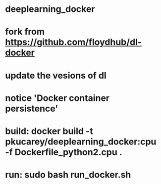# deeplearning_docker
# fork from https://github.com/floydhub/dl-docker
# update the vesions of dl
# notice 'Docker container persistence'
# build: docker build -t pkucarey/deeplearning_docker:cpu -f Dockerfile_python2.cpu .
# run: sudo bash run_docker.sh
